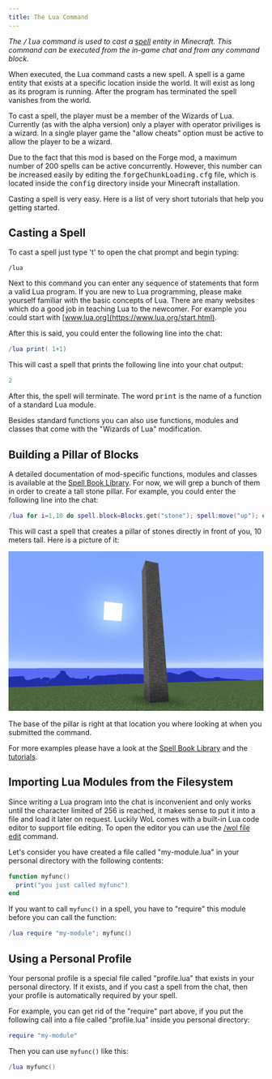 ```yaml
---
title: The Lua Command
---
```

*The <tt>/lua</tt>&nbsp;command is used to cast a [spell](/introduction) entity in Minecraft.
This command can be executed from the in-game chat and from any command block.*

When executed, the Lua command casts a new spell.
A spell is a game entity that exists at a specific location inside the world.
It will exist as long as its program is running.
After the program has terminated the spell vanishes from the world.

To cast a spell, the player must be a member of the Wizards of Lua.
Currently (as with the alpha version) only a player with operator priviliges is a wizard.
In a single player game the "allow cheats" option must be active to allow the player to
be a wizard.

Due to the fact that this mod is based on the Forge mod, a maximum number of
200 spells can be active concurrently.
However, this number can be increased easily by editing the <tt>forgeChunkLoading.cfg</tt>
file, which is located inside the <tt>config</tt> directory inside your Minecraft installation.

Casting a spell is very easy. Here is a list of very short tutorials that help you
getting started.

## Casting a Spell
To cast a spell just type 't' to open the chat prompt and begin typing:
```
/lua
```
Next to this command you can enter any sequence of statements that form
a valid Lua program.
If you are new to Lua programming, please make yourself familiar with the basic
concepts of Lua.
There are many websites which do a good job in teaching Lua to the newcomer.
For example you could start with [www.lua.org](https://www.lua.org/start.html).

After this is said, you could enter the following line into the chat:
```lua
/lua print( 1+1)
```
This will cast a spell that prints the following line into your chat output:
```lua
2
```
After this, the spell will terminate.
The word <tt>print</tt> is the name of a function of a standard Lua module.

Besides standard functions you can also use functions, modules and
classes that come with the "Wizards of Lua" modification.

## Building a Pillar of Blocks
A detailed documentation of mod-specific functions, modules and
classes is available at the [Spell Book Library](/spellbooklibrary.html).
For now, we will grep a bunch of them in order to create a tall stone pillar.
For example, you could enter the following line into the chat:
```lua
/lua for i=1,10 do spell.block=Blocks.get("stone"); spell:move("up"); end
```
This will cast a spell that creates a pillar of stones directly in front of you,
10 meters tall. Here is a picture of it:

![Pillar of Stone](images/pillar-of-stone.jpg)

The base of the pillar is right at that location you where looking at when you
submitted the command.

For more examples please have a look at the [Spell Book Library](/spellbooklibrary.html)
and the [tutorials](/tutorials.html).

## Importing Lua Modules from the Filesystem
Since writing a Lua program into the chat is inconvenient and only works until the character limited of 256 is reached,
it makes sense to put it into a file and load it later on request.
Luckily WoL comes with a built-in Lua code editor to support file editing.
To open the editor you can use the [/wol file edit](/wol-command.html#File-Edit) command.

Let's consider you have created a file called "my-module.lua" in your personal directory with the following contents:
```lua
function myfunc()
  print("you just called myfunc")
end
```
If you want to call ```myfunc()``` in a spell, you have to "require" this module before you can call the function:
```lua
/lua require "my-module"; myfunc()
```

## Using a Personal Profile
Your personal profile is a special file called "profile.lua" that exists in your personal directory.
If it exists, and if you cast a spell from the chat, then your profile is automatically required by your spell.

For example, you can get rid of the "require" part above, if you put the following call into a file called "profile.lua" inside you personal directory:
```lua
require "my-module"
```

Then you can use ```myfunc()``` like this:
```lua
/lua myfunc()
```
